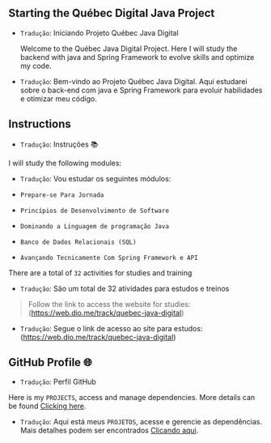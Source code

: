## Starting the Québec Digital Java Project
- `Tradução`: Iniciando Projeto Québec Java Digital

    Welcome to the Québec Java Digital Project. Here I will study the backend with java and Spring Framework to evolve skills and optimize my code.

- `Tradução`: Bem-vindo ao Projeto Québec Java Digital. Aqui estudarei sobre o back-end com java e Spring Framework para evoluir habilidades e otimizar meu código.

## Instructions
- `Tradução`: Instruções 📚

I will study the following modules:
- `Tradução`: Vou estudar os seguintes módulos:

- `Prepare-se Para Jornada`
- `Princípios de Desenvolvimento de Software`
- `Dominando a Linguagem de programação Java`
- `Banco de Dados Relacionais (SQL)`
- `Avançando Tecnicamente Com Spring Framework e API`

There are a total of `32` activities for studies and training
- `Tradução`: São um total de 32 atividades para estudos e treinos

> Follow the link to access the website for studies: (https://web.dio.me/track/quebec-java-digital)
- `Tradução`: Segue o link de acesso ao site para estudos:  (https://web.dio.me/track/quebec-java-digital)
## GitHub Profile 🌐
- `Tradução`: Perfil GitHub

Here is my `PROJECTS`, access and manage dependencies. More details can be found [Clicking here](https://github.com/teodoroast).
- `Tradução`: Aqui está meus  `PROJETOS`, acesse e gerencie as dependências. Mais detalhes podem ser encontrados [Clicando aqui](https://github.com/teodoroast).